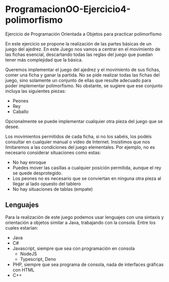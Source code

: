 # ProgramacionOO-Ejercicio4-polimorfismo
Ejercicio de Programación Orientada a Objetos para practicar polimorfismo

En este ejercicio se propone la realización de las partes básicas de un juego del ajedrez. En este Juego nos vamos a centrar en el movimiento de las fichas esencial, descartando todas las reglas del juego que puedan tener más complejidad que la básica.

Queremos implementar el juego del ajedrez y el movimiento de sus fichas, comer una ficha y ganar la partida. No se pide realizar todas las fichas del juego, sino solamente un conjunto de ellas que resulte adecuado para poder implementar polimorfismo. No obstante, se sugiere que ese conjunto incluya las siguientes piezas:

- Peones
- Rey
- Caballo

Opcionalmente se puede implementar cualquier otra pieza del juego que se desee.

Los movimientos permitidos de cada ficha, si no los sabéis, los podéis consultar en cualquier manual o vídeo de Internet. Insistimos que nos limitaremos a las condiciones del juego elementales. Por ejemplo, no es necesario considerar situaciones como estas:

- No hay enroque
- Puedes mover las casillas a cualquier posición permitida, aunque el rey se quede desprotegido.
- Los peones no es necesario que se conviertan en ninguna otra pieza al llegar al lado opuesto del tablero
- No hay situaciones de tablas (empate)

## Lenguajes

Para la realización de este juego podemos usar lenguajes con una sintaxis y orientación a objetos similar a Java, trabajando con la consola. Entre los cuales estarían:

- Java
- C#
- Javascript, siempre que sea con programación en consola
  - NodeJS
  - Typescript, Deno
- PHP, siempre que sea programa de consola, nada de interfaces gráficas con HTML
- C++
